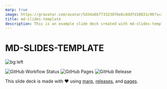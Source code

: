 ```yaml
---
marp: true
image: https://gravatar.com/avatar/5d34a6bf73323076e6c8ddfd10831c90?s=1024
title: md-slides-template
description: This is an example slide deck created with md-slides-template
---
```


# MD-SLIDES-TEMPLATE

![bg left](https://gravatar.com/avatar/5d34a6bf73323076e6c8ddfd10831c90?s=1024)

![GitHub Workflow Status](https://img.shields.io/github/workflow/status/ivoputzer/md-slides-template/presentation/master?style=for-the-badge&logo=github) ![GitHub Pages](https://img.shields.io/static/v1?style=for-the-badge&label=pages&message=online&color=success&logo=github) ![GitHub Release](https://img.shields.io/github/v/release/ivoputzer/md-slides-template?style=for-the-badge&logo=github)

This slide deck is made with ❤️ using [marp](https://marp.app), [releases](https://github.com/ivoputzer/md-slides-template/releases), and [pages](https://github.com/ivoputzer/md-slides-template/deployments).
